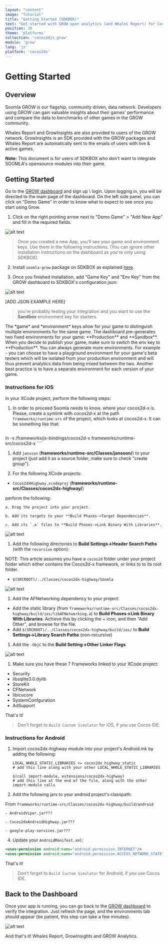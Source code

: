 ```yaml
---
layout: "content"
image: "Tutorial"
title: "Getting Started (SDKBOX)"
text: "Get started with GROW open analytics (and Whales Report) for Cocos2d-x with SDKBOX. Doesn't Include any of SOOMLA's opensource modules, only Highway and GrowInsights."
position: 30
theme: 'platforms'
collection: 'cocos2djs_grow'
module: 'grow'
lang: 'js'
platform: 'cocos2dx'
---
```


# Getting Started

## Overview

Soomla GROW is our flagship, community driven, data network. Developers using GROW can gain valuable insights about their 
games' performance and compare the data to benchmarks of other games in the GROW community.

Whales Report and GrowInsights are also provided to users of the GROW network. GrowInsights is an SDK provided with the 
GROW packages and Whales Report are automatically sent to the emails of users with live & active games.

**Note:** This document is for users of SDKBOX who don't want to integrate SOOMLA's opensource modules into their game.

## Getting Started

Go to the [GROW dashboard](http://dashboard.soom.la) and sign up \ login. Upon logging in, you will be directed to the 
main page of the dashboard. On the left side panel, you can click on "Demo Game" in order to know what to expect to see 
once you start using Grow.

1. Click on the right pointing arrow next to "Demo Game" > "Add New App" and fill in the required fields.

  ![alt text](/img/tutorial_img/unity_grow/addNewApp.png "Add new app")

> Once you created a new App, you'll see your game and environment keys. Use them in the following instructions. (You 
can ignore other installation instructions on the dashboard as you're only using SDKBOX).

2. Install `soomla-grow` package on SDKBOX as explained [here](http://soom.la).

3. Once you finished installation, add "Game Key" and "Env Key" from the GROW dashboard to SDKBOX's configuration json:

  ![alt text](/img/tutorial_img/cocos_grow/dashboardKeys.png "Keys")

[ADD JSON EXAMPLE HERE]

> you're probably testing your integration and you want to use the **Sandbox** environment key for starters.

  <div class="info-box">The *game* and *environment* keys allow for your game to distinguish multiple environments for 
  the same game. The dashboard pre-generates two fixed environments for your game: **Production** and **Sandbox**. When 
  you decide to publish your game, make sure to switch the env key to **Production**.  You can always generate more 
  environments.  For example - you can choose to have a playground environment for your game's beta testers which will 
  be isolated from your production environment and will thus prevent analytics data from being mixed between the two.  
  Another best practice is to have a separate environment for each version of your game.</div>



### **Instructions for iOS**

In your XCode project, perform the following steps:

1. In order to proceed Soomla needs to know, where your cocos2d-x is. Please, create a symlink with cocos2d-x at the 
path `frameworks/runtime-src` of the project, which looks at cocos2d-x. It can be something like that:

    ```bash
ln -s <your-cocos2d-js-path>/frameworks/js-bindings/cocos2d-x frameworks/runtime-src/cocos2d-x
    ````

1. Add `jansson` (**frameworks/runtime-src/Classes/jansson/**) to your project (just add it as a source folder, make 
sure to check "create group").

1. For the following XCode projects:

  - `Cocos2dXHighway.xcodeproj` (**frameworks/runtime-src/Classes/cocos2dx-highway/**)

  perform the following:

    a. Drag the project into your project.

    b. Add its targets to your **Build Phases->Target Dependencies**.

    c. Add its `.a` files to **Build Phases->Link Binary With Libraries**.

  ![alt text](/img/tutorial_img/cocos_grow/iosStep2.png "iOS Integration")

1. Add the following directories to **Build Settings->Header Search Paths** (with the `recursive` option):

  NOTE: This article assumes you have a `cocos2d` folder under your project folder which either contains the Cocos2d-x framework, or links to to its root folder.

  - `$(SRCROOT)/../Classes/cocos2dx-highway/Soomla`

  ![alt text](/img/tutorial_img/cocos_grow/headerSP.png "Header search paths")

1. Add the AFNetworking dependency to your project:
  - Add the static library (from `frameworks/runtime-src/Classes/cocos2dx-highway/build/ios/libAFNetworking.a`) to **Build Phases->Link Binary With Libraries**.  Achieve this by clicking the + icon, and then "Add Other", and browse for the file.
  - Add `$(SRCROOT)/../Classes/cocos2dx-highway/build/ios/` to **Build Settings->Library Search Paths** (non-recursive)

1. Add the `-ObjC` to the **Build Setting->Other Linker Flags**

  ![alt text](/img/tutorial_img/ios_getting_started/linkerFlags.png "Linker Flags")

1. Make sure you have these 7 Frameworks linked to your XCode project:

  - Security
  - libsqlite3.0.dylib
  - StoreKit
  - CFNetwork
  - libicucore
  - SystemConfguration
  - AdSupport

That's it!
> Don't forget to `Build Custom Simulator` for iOS, if you use Cocos IDE.


### **Instructions for Android**

1. Import cocos2dx-highway module into your project's Android.mk by adding the following:

    ```
    LOCAL_WHOLE_STATIC_LIBRARIES += cocos2dx_highway_static
    # add this line along with your other LOCAL_WHOLE_STATIC_LIBRARIES

    $(call import-module, extensions/cocos2dx-highway)
    # add this line at the end of the file, along with the other import-module calls
    ```

2. Add the following jars to your android project's classpath:

  From `frameworks/runtime-src/Classes/cocos2dx-highway/build/android`

    - AndroidViper.jar???

    - Cocos2dxAndroidHighway.jar???

    - google-play-services.jar???

4. Update your `AndroidManifest.xml`:

  ``` xml
  <uses-permission android:name="android.permission.INTERNET"/>
  <uses-permission android:name="android.permission.ACCESS_NETWORK_STATE" />
  ```

That's it!
> Don't forget to `Build Custom Simulator` for Android, if you use Cocos IDE.



## Back to the Dashboard

Once your app is running, you can go back to the [GROW dashboard](http://dashboard.soom.la) to verify the integration. 
Just refresh the page, and the environments tab should appear (be patient, this step can take a few minutes).

![alt text](/img/tutorial_img/unity_grow/verifyIntegration.png "Verify Integration")

And that's it! Whales Report, GrowInsights and GROW Analytics.

